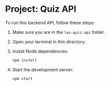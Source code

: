 # Project: Quiz API

To run this backend API, follow these steps:

1. Make sure you are in the `lws-quiz-api` folder.

2. Open your terminal in this directory.

3. Install Node dependencies:

   ```bash
   npm install
   ```

4. Start the development server:

   ```bash
   npm start
   ```
